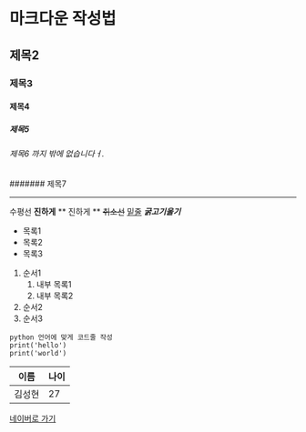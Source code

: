 # 마크다운 작성법
## 제목2
### 제목3
#### 제목4
##### 제목5
###### 제목6 까지 밖에 없습니다ㅓ.
####### 제목7

---
수평선
**진하게**
** 진하게 **
~~취소선~~
<u>밑줄</u>
***굵고기울기***

- 목록1
- 목록2
- 목록3

1. 순서1
    1. 내부 목록1
    2. 내부 목록2
2. 순서2
3. 순서3

```
python 언어에 맞게 코드줄 작성
print('hello')
print('world')
```

|이름|나이|
|---|---|
|김성현|27|

[네이버로 가기](https://naver.com)

